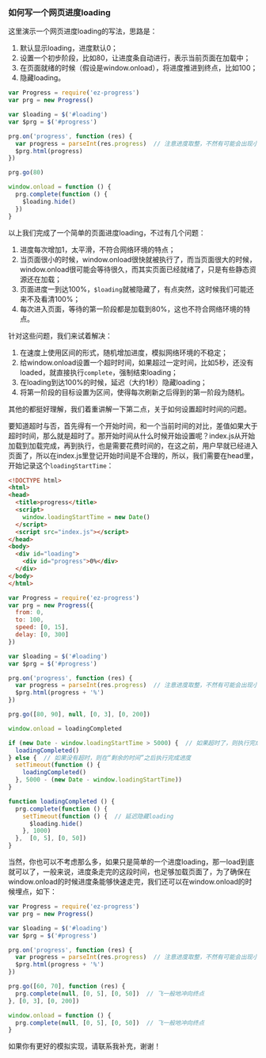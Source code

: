 ### 如何写一个网页进度loading  

这里演示一个网页进度loading的写法，思路是：  

1. 默认显示loading，进度默认0；
2. 设置一个初步阶段，比如80，让进度条自动进行，表示当前页面在加载中；
3. 在页面就绪的时候（假设是window.onload），将进度推进到终点，比如100；
4. 隐藏loading。  


```javascript
var Progress = require('ez-progress')
var prg = new Progress()

var $loading = $('#loading')
var $prg = $('#progress')

prg.on('progress', function (res) {
  var progress = parseInt(res.progress)  // 注意进度取整，不然有可能会出现小数
  $prg.html(progress)
})

prg.go(80)

window.onload = function () {
  prg.complete(function () {
    $loading.hide()
  })
}
```

以上我们完成了一个简单的页面进度loading，不过有几个问题：  

1. 进度每次增加1，太平滑，不符合网络环境的特点；
2. 当页面很小的时候，window.onload很快就被执行了，而当页面很大的时候，window.onload很可能会等待很久，而其实页面已经就绪了，只是有些静态资源还在加载；
3. 页面进度一到达100%，`$loading`就被隐藏了，有点突然，这时候我们可能还来不及看清100%；
4. 每次进入页面，等待的第一阶段都是加载到80%，这也不符合网络环境的特点。  

针对这些问题，我们来试着解决：  

1. 在速度上使用区间的形式，随机增加进度，模拟网络环境的不稳定；  
2. 给window.onload设置一个超时时间，如果超过一定时间，比如5秒，还没有loaded，就直接执行`complete`，强制结束loading；  
3. 在loading到达100%的时候，延迟（大约1秒）隐藏loading；  
4. 将第一阶段的目标设置为区间，使得每次刷新之后得到的第一阶段为随机。  

其他的都挺好理解，我们着重讲解一下第二点，关于如何设置超时时间的问题。  

要知道超时与否，首先得有一个开始时间，和一个当前时间的对比，差值如果大于超时时间，那么就是超时了。那开始时间从什么时候开始设置呢？index.js从开始加载到加载完成，再到执行，也是需要花费时间的，在这之前，用户早就已经进入页面了，所以在index.js里登记开始时间是不合理的，所以，我们需要在head里，开始记录这个`loadingStartTime`：  


```html
<!DOCTYPE html>
<html>
<head>
  <title>progress</title>
  <script>
    window.loadingStartTime = new Date()
  </script>
  <script src="index.js"></script>
</head>
<body>
  <div id="loading">
    <div id="progress">0%</div>
  </div>
</body>
</html>
```



```javascript
var Progress = require('ez-progress')
var prg = new Progress({
  from: 0,
  to: 100,
  speed: [0, 15],
  delay: [0, 300]
})

var $loading = $('#loading')
var $prg = $('#progress')

prg.on('progress', function (res) {
  var progress = parseInt(res.progress)  // 注意进度取整，不然有可能会出现小数
  $prg.html(progress + '%')
})

prg.go([80, 90], null, [0, 3], [0, 200])

window.onload = loadingCompleted

if (new Date - window.loadingStartTime > 5000) {  // 如果超时了，则执行完成进度
  loadingCompleted()
} else {  // 如果没有超时，则在“剩余的时间”之后执行完成进度
  setTimeout(function () {
    loadingCompleted()
  }, 5000 - (new Date - window.loadingStartTime))
}

function loadingCompleted () {
  prg.complete(function () {
    setTimeout(function () {  // 延迟隐藏loading
      $loading.hide()
    }, 1000)
  },  [0, 5], [0, 50])
}

```


当然，你也可以不考虑那么多，如果只是简单的一个进度loading，那一load到底就可以了，一般来说，进度条走完的这段时间，也足够加载页面了，为了确保在window.onload的时候进度条能够快速走完，我们还可以在window.onload的时候埋点，如下：  


```javascript
var Progress = require('ez-progress')
var prg = new Progress()

var $loading = $('#loading')
var $prg = $('#progress')

prg.on('progress', function (res) {
  var progress = parseInt(res.progress)  // 注意进度取整，不然有可能会出现小数
  $prg.html(progress + '%')
})

prg.go([60, 70], function (res) {
  prg.complete(null, [0, 5], [0, 50])  // 飞一般地冲向终点
}, [0, 3], [0, 200])

window.onload = function () {
  prg.complete(null, [0, 5], [0, 50])  // 飞一般地冲向终点
}

```

如果你有更好的模拟实现，请联系我补充，谢谢！  

